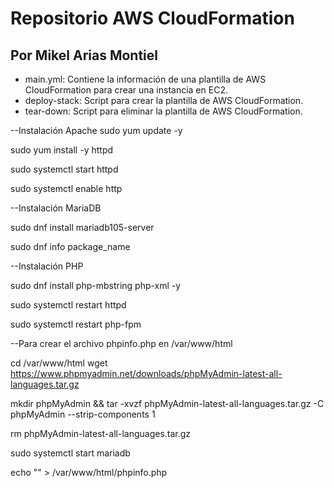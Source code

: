 # Repositorio AWS CloudFormation 
## Por Mikel Arias Montiel
- main.yml: Contiene la información de una plantilla de AWS CloudFormation para crear una instancia en EC2.
- deploy-stack: Script para crear la plantilla de AWS CloudFormation.
- tear-down: Script para eliminar la plantilla de AWS CloudFormation.

--Instalación Apache 
sudo yum update -y

sudo yum install -y httpd

sudo systemctl start httpd

sudo systemctl enable http


--Instalación MariaDB

sudo dnf install mariadb105-server

sudo dnf info package_name


--Instalación PHP

sudo dnf install php-mbstring php-xml -y

sudo systemctl restart httpd

sudo systemctl restart php-fpm


--Para crear el archivo phpinfo.php en /var/www/html

cd /var/www/html
wget https://www.phpmyadmin.net/downloads/phpMyAdmin-latest-all-languages.tar.gz

mkdir phpMyAdmin && tar -xvzf phpMyAdmin-latest-all-languages.tar.gz -C phpMyAdmin --strip-components 1

rm phpMyAdmin-latest-all-languages.tar.gz

sudo systemctl start mariadb

echo "<?php phpinfo(); ?>" > /var/www/html/phpinfo.php




